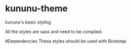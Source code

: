 # kununu-theme
kununu's basic styling

All the styles are sass and need to be compiled.

#Dependencies
These styles should be used with Bootstap



